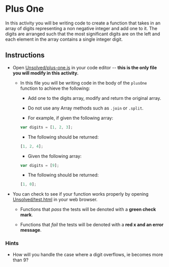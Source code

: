 # Plus One

In this activity you will be writing code to create a function that takes in an array of digits representing a non negative integer and add one to it. The digits are arranged such that the most significant digits are on the left and each element in the array contains a single integer digit.

## Instructions

* Open [Unsolved/plus-one.js](Unsolved/plus-one.js) in your code editor -- **this is the only file you will modify in this activity.**

  * In this file you will be writing code in the body of the `plusOne` function to achieve the following:

    * Add one to the digits array, modify and return the original array.

    * Do not use any Array methods such as `.join` or `.split`.

    * For example, if given the following array:

    ```js
    var digits = [1, 2, 3];
    ```

    * The following should be returned:

    ```js
    [1, 2, 4];
    ```

    * Given the following array:

    ```js
    var digits = [9];
    ```

    * The following should be returned:

    ```js
    [1, 0];
    ```

* You can check to see if your function works properly by opening [Unsolved/test.html](Unsolved/test.html) in your web browser.

  * Functions that _pass_ the tests will be denoted with a **green check mark**.

  * Functions that _fail_ the tests will be denoted with a **red x and an error message**.

### Hints

* How will you handle the case where a digit overflows, ie becomes more than 9?
